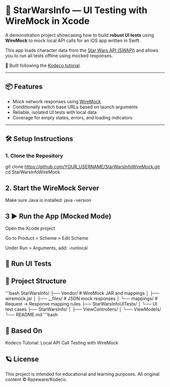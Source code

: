# 🌌 StarWarsInfo — UI Testing with WireMock in Xcode

A demonstration project showcasing how to build **robust UI tests** using **WireMock** to mock local API calls for an iOS app written in Swift.

This app loads character data from the [Star Wars API (SWAPI)](https://swapi.dev/) and allows you to run all tests offline using mocked responses.

🧪 Built following the [Kodeco tutorial](https://www.kodeco.com/3462646-local-api-call-tutorial-with-wiremock-and-ui-tests-in-xcode).

---

## 📦 Features

- Mock network responses using [WireMock](https://wiremock.org/)
- Conditionally switch base URLs based on launch arguments
- Reliable, isolated UI tests with local data
- Coverage for empty states, errors, and loading indicators

---

## 🛠 Setup Instructions

### 1. Clone the Repository


git clone https://github.com/YOUR_USERNAME/StarWarsInfoWireMock.git
cd StarWarsInfoWireMock


## 2. Start the WireMock Server
Make sure Java is installed:
java -version

## 3 ▶️ Run the App (Mocked Mode)
Open the Xcode project

Go to Product > Scheme > Edit Scheme

Under Run > Arguments, add:
-runlocal

## 🧪 Run UI Tests

## 📁 Project Structure

'''bash
StarWarsInfo/
├── Vendor/                      # WireMock JAR and mappings
│   ├── wiremock.jar
│   ├── __files/                 # JSON mock responses
│   └── mappings/               # Request → Response mapping rules
├── StarWarsInfoUITests/
│   └── UI test cases
├── StarWarsInfo/
│   ├── ViewControllers/
│   └── ViewModels/
└── README.md
'''bash

## 📖 Based On
Kodeco Tutorial: Local API Call Testing with WireMock

## 🪐 License
This project is intended for educational and learning purposes. All original content © Razeware/Kodeco.



